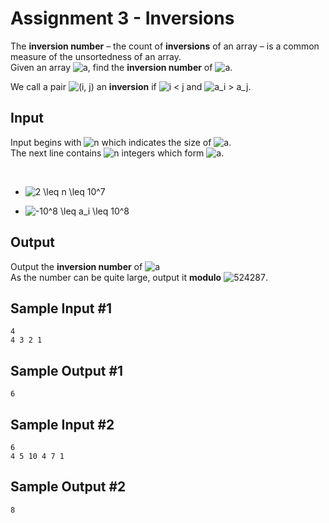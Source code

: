 # Assignment 3 - Inversions

The **inversion number** – the count of **inversions** of an array – is a common measure of the unsortedness of an array.  
Given an array ![a](https://render.githubusercontent.com/render/math?math=a), find the **inversion number** of ![a](https://render.githubusercontent.com/render/math?math=a).

We call a pair ![(i, j)](https://render.githubusercontent.com/render/math?math=(i,%20j)) an **inversion** if ![i < j](https://render.githubusercontent.com/render/math?math=i%20%3C%20j) and ![a_i > a_j](https://render.githubusercontent.com/render/math?math=a_i%20%3E%20a_j).

## Input

Input begins with ![n](https://render.githubusercontent.com/render/math?math=n) which indicates the size of ![a](https://render.githubusercontent.com/render/math?math=a).  
The next line contains ![n](https://render.githubusercontent.com/render/math?math=n) integers which form ![a](https://render.githubusercontent.com/render/math?math=a).

<br>

- ![2 \leq n \leq 10^7](https://render.githubusercontent.com/render/math?math=2%20%5Cleq%20n%20%5Cleq%2010%5E7)

- ![-10^8 \leq a_i \leq 10^8](https://render.githubusercontent.com/render/math?math=-10%5E8%20%5Cleq%20a_i%20%5Cleq%2010%5E8)

## Output

Output the **inversion number** of ![a](https://render.githubusercontent.com/render/math?math=a)  
As the number can be quite large, output it **modulo** ![524287](https://render.githubusercontent.com/render/math?math=524287).

## Sample Input #1

```
4
4 3 2 1
```

## Sample Output #1

```
6
```

## Sample Input #2

```
6
4 5 10 4 7 1
```

## Sample Output #2

```
8
```
